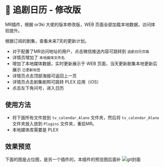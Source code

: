 # 💌 追剧日历 - 修改版
MR插件，根据 or3ki 大佬的版本修改版，WEB 页面全部加载本地数据，访问体验提升。

根据订阅的剧集，查看未来7天的更新计划。
- 对于配置了MR访问地址的用户，点击微信推送内容可跳转到 `追剧日历页面`
- 详情页增加了 `本地媒体文件名`
- 增加了本地媒体数据，实时更新展示于 WEB 页面，当天更新剧集本地更新后展示 `已更新标签`
- 详情页点击顶部海报可返回上一页
- 详情页点击剧集剧照可跳转 PLEX 应用（iOS）
- 点击左下角问号，进入日历


## 使用方法
- 将下面所有文件放到 `tv_calendar_Alano` 文件夹，然后将 `tv_calendar_Alano` 文件夹放入放到 `Plugins` 文件夹，重启MR。
- 本地媒体库需要是 PLEX

## 效果预览
下面的图是占位图，是另一个插件的，本插件的预览图后面补
![git封面](https://user-images.githubusercontent.com/68833595/211461063-975400c0-eb6e-4ca1-a26a-eb903b885349.png)
